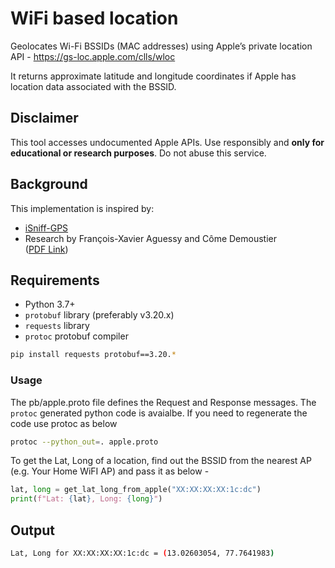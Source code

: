 # WiFi based location
Geolocates Wi-Fi BSSIDs (MAC addresses) using Apple’s private location API - https://gs-loc.apple.com/clls/wloc

It returns approximate latitude and longitude coordinates if Apple has location data associated with the BSSID.

## Disclaimer

This tool accesses undocumented Apple APIs. Use responsibly and **only for educational or research purposes**. Do not abuse this service.

## Background

This implementation is inspired by:

- [iSniff-GPS](https://github.com/hubert3/iSniff-GPS/tree/master/iSniff_GPS)
- Research by François-Xavier Aguessy and Côme Demoustier  
  ([PDF Link](http://fxaguessy.fr/rapport-pfe-interception-ssl-analyse-donnees-localisation-smartphones/))

## Requirements
- Python 3.7+
- `protobuf` library (preferably v3.20.x)
- `requests` library
- `protoc` protobuf compiler
```bash
pip install requests protobuf==3.20.*
```

### Usage
The pb/apple.proto file defines the Request and Response messages. The `protoc` generated python code is avaialbe.
If you need to regenerate the code use protoc as below

``` bash
protoc --python_out=. apple.proto
```

To get the Lat, Long of a location, find out the BSSID from the nearest AP (e.g. Your Home WiFI AP) and pass it as below -

```python
lat, long = get_lat_long_from_apple("XX:XX:XX:XX:1c:dc")
print(f"Lat: {lat}, Long: {long}")
```
## Output
```bash
Lat, Long for XX:XX:XX:XX:1c:dc = (13.02603054, 77.7641983)
```
